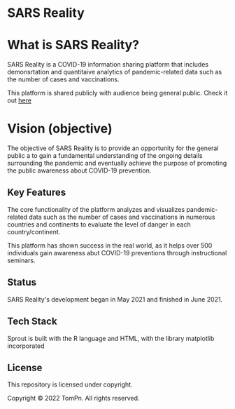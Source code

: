 # SARS Reality

# What is SARS Reality?
SARS Reality is a COVID-19 information sharing platform that includes demonsrtation and quantitaive analytics of pandemic-related data such as the number of cases and vaccinations.

This platform is shared publicly with audience being general public. Check it out [here](https://tompn.github.io/SARS-Reality/)

# Vision (objective)
The objective of SARS Reality is to provide an opportunity for the general public a to gain a fundamental understanding of the ongoing details
surrounding the pandemic and eventually achieve the purpose of promoting the public awareness about COVID-19 prevention.

## Key Features
The core functionality of the platform analyzes and visualizes pandemic-related data such as the number of cases and vaccinations in numerous countries and continents to evaluate the level of danger in each country/continent.

This platform has shown success in the real world, as it helps over 500 individuals gain awareness abut COVID-19 preventions through instructional seminars.

## Status
SARS Reality's development began in May 2021 and finished in June 2021.

## Tech Stack
Sprout is built with the R language and HTML, with the library matplotlib incorporated

## License
This repository is licensed under copyright.

Copyright © 2022 TomPn. All rights reserved.
